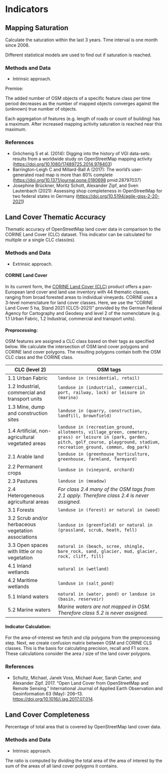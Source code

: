# Indicators

## Mapping Saturation

Calculate the saturation within the last 3 years.
Time interval is one month since 2008.


Different statistical models are used to find out if saturation is reached.


### Methods and Data

- Intrinsic approach.

Premise:

The added number of OSM objects of a specific feature class per time period decreases as the
number of mapped objects converges against the (unknown) true number of objects.

Each aggregation of features (e.g. length of roads or count of building)
has a maximum. After increased mapping activity saturation is reached near this
maximum.



### References

- Gröchenig S et al. (2014): Digging into the history of VGI data-sets: results from
    a worldwide study on OpenStreetMap mapping activity
    (https://doi.org/10.1080/17489725.2014.978403)
- Barrington-Leigh C and Millard-Ball A (2017): The world’s user-generated road map
    is more than 80% complete
    (https://doi.org/10.1371/journal.pone.0180698 pmid:28797037)
- Josephine Brückner, Moritz Schott, Alexander Zipf, and Sven Lautenbach (2021):
    Assessing shop completeness in OpenStreetMap for two federal states in Germany
    (https://doi.org/10.5194/agile-giss-2-20-2021)



## Land Cover Thematic Accuracy

Thematic accuracy of OpenStreetMap land cover data in comparison to the CORINE Land Cover (CLC) dataset.
This indicator can be calculated for multiple or a single CLC class(es).


### Methods and Data
- Extrinsic approach.

#### CORINE Land Cover
In its current form, the [CORINE Land Cover (CLC)](https://land.copernicus.eu/en/products/corine-land-cover) product offers a pan-European land cover and land use
inventory with 44 thematic classes, ranging from broad forested areas to individual vineyards.
CORINE uses a 3-level nomenclature for land cover classes.
Here, we use the "CORINE Land Cover 5 ha, Stand 2021 (CLC5-2021)"
provided by the German Federal Agency for Cartography and Geodesy and
level 2 of the nomenclature (e.g. 1.1 Urban Fabric, 1.2 Industrial, commercial and transport units).

#### Preprocessing:

OSM features are assigned a CLC class based on their tags as specified below. 
We calculate the intersection of OSM land cover polygons and CORINE land cover polygons.
The resulting polygons contain both the OSM CLC class and the CORINE class.

| CLC (level 2)                                        | OSM tags                                                                                                                                                                                | 
|------------------------------------------------------|-----------------------------------------------------------------------------------------------------------------------------------------------------------------------------------------|
| 1.1 Urban Fabric                                     | `landuse in (residential, retail)`                                                                                                                                                      |
| 1.2 	Industrial, commercial and transport units      | `landuse in (industrial, commercial, port, railway, lock) or leisure in (marina)`                                                                                                       |
| 1.3 	Mine, dump and construction sites               | `landuse in (quarry, construction, landfill, brownfield)`                                                                                                                               |
| 1.4 	Artificial, non-agricultural vegetated areas    | `landuse in (recreation_ground, allotments, village_green, cemetery, grass) or leisure in (park, garden, pitch, golf_course, playground, stadium, recreation_ground, common, dog_park)` |
| 2.1 	Arable land                                     | `landuse in (greenhouse_horticulture, greenhouse, farmland, farmyard)`                                                                                                                  |
| 2.2 	Permanent crops                                 | `landuse in (vineyard, orchard)`                                                                                                                                                        |
| 2.3 	Pastures                                        | `landuse in (meadow)`                                                                                                                                                                   |
| 2.4 	Heterogeneous agricultural areas                | *For class 2.4 many of the OSM tags from 2.1 apply. Therefore class 2.4 is never assigned.*                                                                                             |
| 3.1 	Forests                                         | `landuse in (forest) or natural in (wood)`                                                                                                                                              |
| 3.2 	Scrub and/or herbaceous vegetation associations | `landuse in (greenfield) or natural in (grassland, scrub, heath, fell)`                                                                                                                 |
| 3.3 	Open spaces with little or no vegetation        | `natural in (beach, scree, shingle, bare_rock, sand, glacier, mud, glacier, rock, cliff, fill)`                                                                                         |
| 4.1 	Inland wetlands                                 | `natural in (wetland)`                                                                                                                                                                  |
| 4.2 	Maritime wetlands                               | `landuse in (salt_pond)`                                                                                                                                                                |
| 5.1 	Inland waters                                   | `natural in (water, pond) or landuse in (basin, reservoir)`                                                                                                                             |
| 5.2 	Marine waters                                   | *Marine waters are not mapped in OSM. Therefore class 5.2 is never assigned.*                                                                                                           |



#### Indicator Calculation:

For the area-of-interest we fetch and clip polygons from the preprocessing step.
Next, we create confusion matrix between OSM and CORINE CLS classes.
This is the basis for calculating precision, recall and F1 score.
These calculations consider the area / size of the land cover polygons.


### References

- Schultz, Michael, Janek Voss, Michael Auer, Sarah Carter, and Alexander Zipf. 2017. “Open Land Cover from OpenStreetMap and Remote Sensing.” International Journal of Applied Earth Observation and Geoinformation 63 (May): 206–13. https://doi.org/10.1016/j.jag.2017.07.014.


## Land Cover Completeness

Percentage of total area that is covered by OpenStreetMap land cover data.


### Methods and Data
- Intrinsic approach.

The ratio is computed by dividing the total area of the area of interest by the sum of the areas of all land cover polygons it contains.